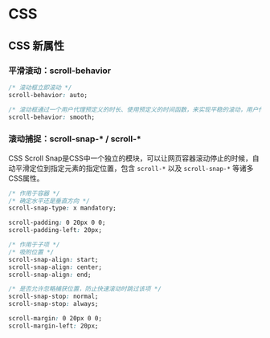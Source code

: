 # CSS
## CSS 新属性
### 平滑滚动：scroll-behavior
```css
/* 滚动框立即滚动 */
scroll-behavior: auto;

/* 滚动框通过一个用户代理预定义的时长、使用预定义的时间函数，来实现平稳的滚动，用户代理应遵循其平台的约定，如果有的话 */
scroll-behavior: smooth;
```

### 滚动捕捉：scroll-snap-* / scroll-*
CSS Scroll Snap是CSS中一个独立的模块，可以让网页容器滚动停止的时候，自动平滑定位到指定元素的指定位置，包含 `scroll-*` 以及 `scroll-snap-*` 等诸多CSS属性。
```css
/* 作用于容器 */
/* 确定水平还是垂直方向 */
scroll-snap-type: x mandatory;

scroll-padding: 0 20px 0 0;
scroll-padding-left: 20px;

/* 作用于子项 */
/* 吸附位置 */
scroll-snap-align: start;
scroll-snap-align: center;
scroll-snap-align: end;

/* 是否允许忽略捕获位置，防止快速滚动时跳过该项 */
scroll-snap-stop: normal;
scroll-snap-stop: always;

scroll-margin: 0 20px 0 0;
scroll-margin-left: 20px;
```